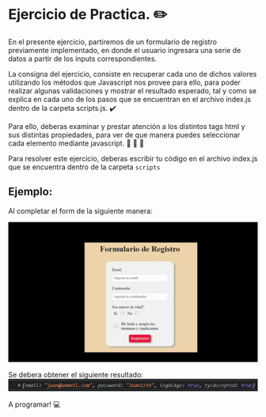 # Ejercicio de Practica. ✏️

En el presente ejercicio, partiremos de un formulario de registro previamente implementado, en donde el usuario ingresara una serie de datos a partir de los inputs correspondientes.

La consigna del ejercicio, consiste en recuperar cada uno de dichos valores utilizando los métodos que Javascript nos provee para ello, para poder realizar algunas validaciones y mostrar el resultado esperado, tal y como se explica en cada uno de los pasos que se encuentran en el archivo index.js dentro de la carpeta scripts.js. ✔️

Para ello, deberas examinar y prestar atención a los distintos tags html y sus distintas propiedades, para ver de que manera puedes seleccionar cada elemento mediante javascript. 👀 👀 👀

Para resolver este ejercicio, deberas escribir tu código en el archivo index.js que se encuentra dentro de la carpeta ```scripts```

## Ejemplo:

Al completar el form de la siguiente manera:

<img src="./assets/form.gif">

Se debera obtener el siguiente resultado:
<img src="./assets/response.png">



A programar! 💻
